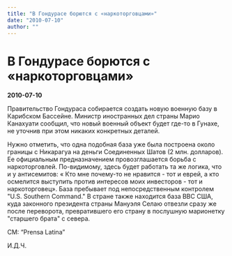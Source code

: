 ```yaml
---
title: "В Гондурасе борются с «наркоторговцами»"
date: "2010-07-10"
author: ""
---
```


# В Гондурасе борются с «наркоторговцами»

**2010-07-10** 

Правительство Гондураса собирается создать новую военную базу в Карибском Бассейне. Министр иностранных дел страны Марио Канахуати сообщил, что новый военный объект будет где-то в Гунахе, не уточнив  при этом никаких конкретных деталей.



Нужно отметить, что одна подобная база уже была построена около границы с Никарагуа на деньги Соединенных Шатов (2 млн. долларов). Ее официальным предназначением провозглашается борьба с наркоторговлей. По-видимому, здесь будет работать та же логика, что и  у антисемитов:  « Кто мне почему-то не нравится - тот и еврей, а кто осмелится выступить против интересов моих инвесторов - тот и наркоторговец».  База пребывает под непосредственным контролем "U.S. Southern Command." В стране также находится база ВВС США, куда законного президента страны Мануэля Селаю отвезли сразу же после переворота, превратившего его страну в послушную марионетку "старшего брата" с севера.

СМ: “Prensa Latina”



И.Д.Ч.